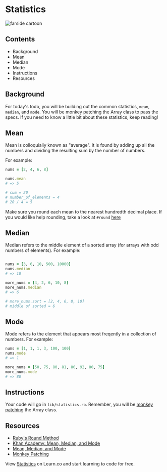 

# Statistics

![farside cartoon](https://s3-us-west-2.amazonaws.com/web-dev-readme-photos/cs/farside-math.png)

## Contents

* Background
* Mean
* Median
* Mode
* Instructions
* Resources

## Background

For today's todo, you will be building out the common statistics, `mean`, `median`, and `mode`. You will be monkey patching the Array class to pass the specs. If you need to know a little bit about these statistics, keep reading!

## Mean

Mean is colloquially known as "average". It is found by adding up all the numbers and dividing the resulting sum by the number of numbers.

For example:

```ruby
nums = [2, 4, 6, 8]

nums.mean
# => 5

# sum = 20
# number_of_elements = 4
# 20 / 4 = 5
```

Make sure you round each mean to the nearest hundredth decimal place. If you would like help rounding, take a look at `#round` [here](http://ruby-doc.org/core-1.9.3/Float.html#method-i-round)

## Median

Median refers to the middle element of a sorted array (for arrays with odd numbers of elements). For example:

```ruby

nums = [3, 6, 10, 500, 10000]
nums.median
# => 10

more_nums = [4, 2, 6, 10, 8]
more_nums.median
# => 6

# more_nums.sort = [2, 4, 6, 8, 10]
# middle of sorted = 6
```

## Mode

Mode refers to the element that appears most freqently in a collection of numbers. For example:

```ruby
nums = [1, 1, 1, 3, 100, 100]
nums.mode
# => 1

more_nums = [50, 75, 80, 81, 80, 92, 80, 75]
more_nums.mode
# => 80
```

## Instructions

Your code will go in `lib/statistics.rb`. Remember, you will be [monkey patching](http://www.runtime-era.com/2012/12/reopen-and-modify-ruby-classes-monkey.html) the Array class. 

## Resources

* [Ruby's Round Method](http://ruby-doc.org/core-1.9.3/Float.html#method-i-round)
* [Khan Academy: Mean, Median, and Mode](https://youtu.be/k3aKKasOmIw)
* [Mean, Median, and Mode](http://math.about.com/od/statistics/a/MeanMedian.htm)
* [Monkey Patching](http://www.runtime-era.com/2012/12/reopen-and-modify-ruby-classes-monkey.html)

<p data-visibility='hidden'>View <a href='https://learn.co/lessons/statistics-todo' title='Statistics'>Statistics</a> on Learn.co and start learning to code for free.</p>
